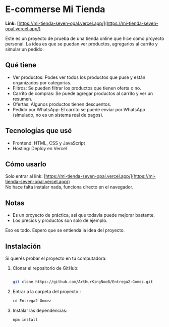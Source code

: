 # E-commerse Mi Tienda

**Link:** [https://mi-tienda-seven-opal.vercel.app/](https://mi-tienda-seven-opal.vercel.app/)

Este es un proyecto de prueba de una tienda online que hice como proyecto personal. La idea es que se puedan ver productos, agregarlos al carrito y simular un pedido.  

## Qué tiene

- Ver productos: Podes ver todos los productos que puse y están organizados por categorías.  
- Filtros: Se pueden filtrar los productos que tienen oferta o no.  
- Carrito de compras: Se puede agregar productos al carrito y ver un resumen.  
- Ofertas: Algunos productos tienen descuentos.  
- Pedido por WhatsApp: El carrito se puede enviar por WhatsApp (simulado, no es un sistema real de pagos).  

## Tecnologías que usé

- Frontend: HTML, CSS y JavaScript  
- Hosting: Deploy en Vercel  

## Cómo usarlo

Solo entrar al link: [https://mi-tienda-seven-opal.vercel.app/](https://mi-tienda-seven-opal.vercel.app/)  
No hace falta instalar nada, funciona directo en el navegador.  

## Notas

- Es un proyecto de práctica, así que todavía puede mejorar bastante.  
- Los precios y productos son solo de ejemplo.  

Eso es todo. Espero que se entienda la idea del proyecto.

## Instalación

Si querés probar el proyecto en tu computadora:

1. Clonar el repositorio de GitHub:
   ```bash

   git clone https://github.com/ArthurKingNooB/Entrega2-Gomez.git
   ```
2. Entrar a la carpeta del proyecto::
   ```bash
   cd Entrega2-Gomez
   ```
3. Instalar las dependencias:
   ```bash
   npm install
   ```
